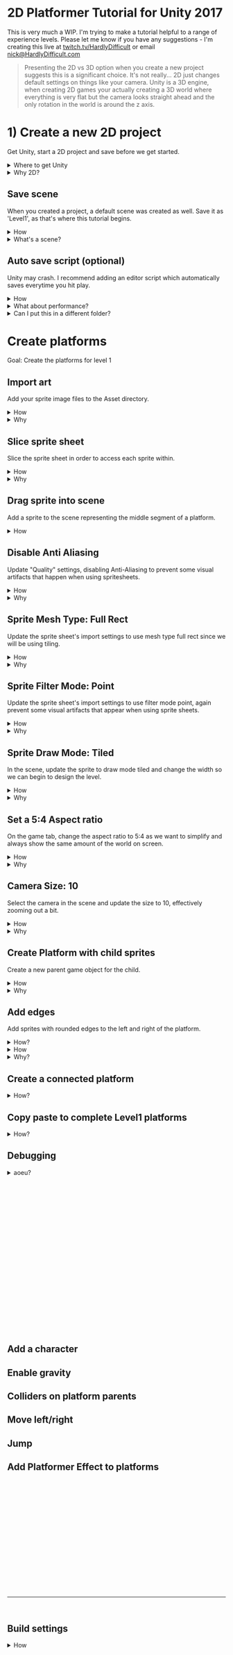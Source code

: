 # 2D Platformer Tutorial for Unity 2017

This is very much a WIP.  I'm trying to make a tutorial helpful to a range of experience levels.  Please let me know if you have any suggestions - I'm creating this live at [twitch.tv/HardlyDifficult](https://twitch.tv/HardlyDifficult) or email nick@HardlyDifficult.com


> Presenting the 2D vs 3D option when you create a new project suggests this is a significant choice.  It's not really... 2D just changes default settings on things like your camera.   Unity is a 3D engine, when creating 2D games your actually creating a 3D world where everything is very flat but the camera looks straight ahead and the only rotation in the world is around the z axis.  

# 1) Create a new 2D project

Get Unity, start a 2D project and save before we get started.

<details><summary>Where to get Unity</summary>

 - [Download Unity](https://store.unity.com/download), the free Personal edition has everything you need. 
 - Select "2D" when creating a new project.
 - Enter a name/directory - the other options can be left at defaults.

<img src="https://i.imgur.com/T2iZrmK.png" width=50% />

<hr></details>
<details><summary>Why 2D?</summary>

Presenting the 2D vs 3D option when you create a new project suggests this is a significant choice.  It's not really... 2D just changes default settings on things like your camera.   Unity is a 3D engine, when creating 2D games your actually creating a 3D world where everything is very flat but the camera looks straight ahead and the only rotation in the world is around the z axis.  

<hr></details>





## Save scene

When you created a project, a default scene was created as well.  Save it as 'Level1', as that's where this tutorial begins.

<details><summary>How</summary>

 - File -> Save Scenes.
 - Create a "Scenes" directory, call it 'Level1'.

<hr></details>
<details><summary>What's a scene?</summary>

The Scene represents a collection of game objects and components configured for a game level or menu screen.  For this tutorial we are starting by creating part of Level 1.  Level 2, the menu, and other UI screens will be saved as separate scenes.  You can switch scenes via the SceneManager, and will cover this later in the tutorial. [TODO link to switch scene section]

<hr></details>




## Auto save script (optional)

Unity may crash.  I recommend adding an editor script which automatically saves everytime you hit play.

<details><summary>How</summary>

 - Right click in the Project Assets folder -> Create -> Folder and name it "Editor".
 - Create -> C# Script and name it "AutoSave.cs".
 - Paste in the source code below.
 
Unity APIs used:

- [InitializeOnLoad](https://docs.unity3d.com/ScriptReference/InitializeOnLoadAttribute.html) attribute enables the script
 - On [EditorApplication.playmodeStateChanged](https://docs.unity3d.com/ScriptReference/EditorApplication-playmodeStateChanged.html) events:
   - Save with [EditorSceneManager.SaveOpenScenes()](https://docs.unity3d.com/ScriptReference/SceneManagement.EditorSceneManager.SaveOpenScenes.html)
   - You can do nothing if [EditorApplication.isPlaying](https://docs.unity3d.com/ScriptReference/EditorApplication-isPlaying.html), avoiding extra save calls

```csharp
using UnityEditor;
using UnityEditor.SceneManagement;

/// <summary>
/// Auto saves the scene and project everytime you click play.
/// 
/// This happens before the game runs so even if that run causes 
/// a crash, your work is safe.
/// </summary>
[InitializeOnLoad]
public class AutoSave
{
  /// <summary>
  /// Called automatically c/o InitializeOnLoad.  Registers for
  /// play mode events.
  /// </summary>
  static AutoSave()
  {
    EditorApplication.playmodeStateChanged 
      += OnPlaymodeStateChanged;
  }

  /// <summary>
  /// When the play mode changes, consider saving.
  /// </summary>
  static void OnPlaymodeStateChanged()
  {
    if(EditorApplication.isPlaying)
    { // If currently playing, don't save
      return;
    }

    // Save!  
    EditorSceneManager.SaveOpenScenes();
  }
}
```

<hr></details>
<details><summary>What about performance?</summary>

As an editor script, this logic is not included in the game you release.  Saving is incremental, so there is very little time wasted when there is nothing new to save.  Unless you're one of the lucky ones who never sees Unity crash, this script is absolutely worth the time tradeoff.


<hr></details>
<details><summary>Can I put this in a different folder?</summary>



Editor folders --- general special folder name weirdness in Unity.  Could be Assets/Editor/AutoSave.cs or Assets/Code/Editor/Utils/AutoSave.cs

<hr></details>





# Create platforms 

Goal: Create the platforms for level 1





## Import art

Add your sprite image files to the Asset directory.

<details><summary>How</summary>

<img src="https://i.imgur.com/lvN6QmZ.png" width=50% />

 - Right click in the Project Assets directory
 - Create new folder
   - You can rename folders by selecting and pressing F2
 - Drag/drop the sprite sheet (or entire folder of art) into the folder you just created


<hr></details>
<details><summary>Why</summary>

aoeu

<hr></details>





## Slice sprite sheet

Slice the sprite sheet in order to access each sprite within.

<details><summary>How</summary>

<img src="http://i.imgur.com/duYuVMy.png" width=50% />

- Set Sprite Mode to Multiple
- Click Sprite Editor (apply changes when prompted)

<img src="http://i.imgur.com/hA2cMfv.png" width=50% />

- Click the "Slice" menu item
  - Type: Grid By Cell Count
  - Column & Row: 8 & 16
- Click "Slice" button
- Click "Apply" and close the Sprite Editor

<hr></details>
<details><summary>Why</summary>

Full Rect is needed for the tiling effect we will be applying to platform sprites.

<hr></details>





## Drag sprite into scene

Add a sprite to the scene representing the middle segment of a platform.

<details><summary>How</summary>

<img src="http://i.imgur.com/E2lLY3h.png" width=50% />

 - Click the arrow on the spritesheet in your Assets/Art directory (this displays each individual sliced image)
 - Click and drag the platform sprite you want to use into the Hierarchy

<hr></details>





## Disable Anti Aliasing

Update "Quality" settings, disabling Anti-Aliasing to prevent some visual artifacts that happen when using spritesheets.

<details><summary>How</summary>

<img src="http://i.imgur.com/omFI4DD.png" width=50% />
Not different levels for different build types

<hr></details>
<details><summary>Why</summary>

<img src="http://i.imgur.com/vY5YmVj.png" width=50% />

<hr></details>





## Sprite Mesh Type: Full Rect

Update the sprite sheet's import settings to use mesh type full rect since we will be using tiling.

<details>
<summary>
How
</summary>
<img src="http://i.imgur.com/Dhe3Nzt.png" width=50% />
<hr></details>

<details>
<summary>
Why
</summary>
Prevents artifacts when creating tiled sprites.
<img src="http://i.imgur.com/e9jE83B.png" width=50% />
<hr></details>





## Sprite Filter Mode: Point

Update the sprite sheet's import settings to use filter mode point, again prevent some visual artifacts that appear when using sprite sheets.

<details>
<summary>
How
</summary>
 - Set Mesh Type to Full Rect
<img src="http://i.imgur.com/B0nqf75.png" width=50% />
<hr></details>


<details>
<summary>
Why
</summary>
Random lines will show up on screen without this
<img src="http://i.imgur.com/ZKqg5JP.png" width=50% />
<hr></details>





## Sprite Draw Mode: Tiled

In the scene, update the sprite to draw mode tiled and change the width so we can begin to design the level.

<details>
<summary>How</summary>
 - Draw Mode: Tiled
 - Width: 10-ish, no change to height
<img src="http://i.imgur.com/MIgzjdO.png" width=50% />
<hr></details>
<details>
<summary>Why</summary>
TODO
For tiling vs stretching.
<hr></details>





## Set a 5:4 Aspect ratio

On the game tab, change the aspect ratio to 5:4 as we want to simplify and always show the same amount of the world on screen.

<details>
<summary>How</summary>

<img src="http://i.imgur.com/MTnZtu4.png" width=50% />
<hr></details>
<details>
<summary>Why</summary>
Challenge of aspect ratios is different ratios see different amounts of the world.  This is a fixed screen game so we choose an arbitrary target to design for.  When building, we can select specific resolutions to support.

When laying the scene for an aspect ratio, it will automatically scale for different resolutions.
<hr></details>





## Camera Size: 10

Select the camera in the scene and update the size to 10, effectively zooming out a bit.

<details>
<summary>How</summary>
<img src="http://i.imgur.com/PmeoqG7.png" width=50% />
<hr></details>

<details>
<summary>Why</summary>
This defines how much of the world is visible vertically.  Than the aspect ratio determines how much to display horizontally.

With the two locked, we can design a scene without any camera movement and be sure everyone has the same experience.
<hr></details>




## Create Platform with child sprites

Create a new parent game object for the child.


<details>
<summary>How</summary>

 - Right click in "Hierarchy" and "Create Empty"
 - Rename to 'Platform'
 - Ensure the transform is at defaults (position 0, rotation 0, scale 1)

<img src="http://i.imgur.com/FAkZf1H.png" width=50% />

 - Drag and drop the sprite onto 'Platform' (it should appear indented under 'Platform' and also have a default transform)
 

<img src="http://i.imgur.com/UB6JDgt.png" width=50% />
<hr></details>

<details>
<summary>Why</summary>
aoeu
<hr></details>



## Add edges

Add sprites with rounded edges to the left and right of the platform.

<details>
<summary>
How?
</summary>

 - Rename the gameObject to 'PlatformWithEdges'
 - Drag drop into the Prefabs folder to create a new prefab

 - Drag the edge sprites into the hierarchy under the 'PlatformWithEdges' gameObject 
 -- When you do this, it will warn you that you will 'break' the prefab
 - Vertex snap by holding V, a box appears for each anchor point.  Hover over the top right and click and drag the box which appears.  It will snap perfectly with other anchor points in the world
 - Apply prefab

<img src="http://i.imgur.com/GNMGb0w.gif" width=50% />
 - Apply prefab
 <hr></details>



<details>
<summary>How</summary>
 - Rename
  - Drag drop new prefab
  - Delete one side
  - Drag in a new copy of PlatformWithEdges and repeat for the other side

Should have a total of 4 prefabs.
You can delete them all from the scene.

<img src="http://i.imgur.com/j1cz0aZ.png" width=50% />
<hr></details>

<details>
<summary>
Why?
</summary>
When something on the prefab changes we can revert the instances in the scene.  This applies any new settings or components we may have added without disturbing the transform it uses in the scene.  Unfortunately it would also reset things like the missing edge sprites - so one for each.
<hr></details>

## Create a connected platform

<details><summary>How?</summary>

Copy paste, delete the edges we don't need
 - Use a copy of PlatformWithRightEdge and PlatformWithLeftEdge


Adjust the 

 - Drag and drop the prefab to the hierarchy to instanciate a copy
 - Position side by side
 - Remove edges so each prefab can touch the other's middle segment
 (i.e. no rounded corner)


 - Rotations on the z axis (2d doesn't respond well to x or y rotations --- but remember that Unity is a 3D engine)
 - Use the tile mode width for the middle segment only

<hr></details>


## Copy paste to complete Level1 platforms

<details><summary>How?</summary>

When moving things around be sure the parent is selected.

Aim to have platforms extending off the screen a bit


Rinse and repeat of steps x,y,z
 - Note the white box in the scene view shows what will be visible in game.

 Can also look at the game tab anytime to see what the camera sees

<hr></details>
 


## Debugging

<details><summary>aoeu?</summary>

* Check the children gameObjects in the prefab.  They should all be at 0 position (except for the edge segments which have an x value), 0 rotation, and 1 scale.

<hr></details>

<br>
<br>
<br>
<br>
<br>
<br>
<br>
<br>
<br>
<br>
<br>
<br>
<br>
<br>
<br>
<br>
<br>
<br>
<br>
<br>
<br>




## Add a character


## Enable gravity

## Colliders on platform parents

## Move left/right

## Jump

## Add Platformer Effect to platforms




























<br>
<br>
<br>
<br>
<br>
<br>
<br>
<br>
<br>
<br>
<br>
<br>
<br>
<br>
<br>
<hr>
<br>



## Build settings
<details>
<summary>
How
</summary>
Open player settings via "File"->"Build Settings".  Select the platform you want to build for and then click "Player Settings..."
<img src="http://i.imgur.com/nWDCAwX.png" width=50% />
For PC, we can select specific supported aspect ratios 
<img src="http://i.imgur.com/Xoxw0Xs.png" width=50% />
<hr></details>
